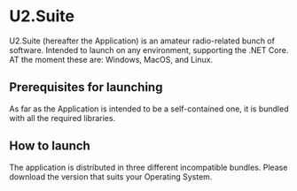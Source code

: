 # U2.Suite

U2.Suite (hereafter the Application) is an amateur radio-related bunch of software.
Intended to launch on any environment, supporting the .NET Core. AT the moment these are: Windows, MacOS, and Linux. 

## Prerequisites for launching

As far as the Application is intended to be a self-contained one, it is bundled with all the required libraries.

## How to launch

The application is distributed in three different incompatible bundles.
Please download the version that suits your Operating System.



